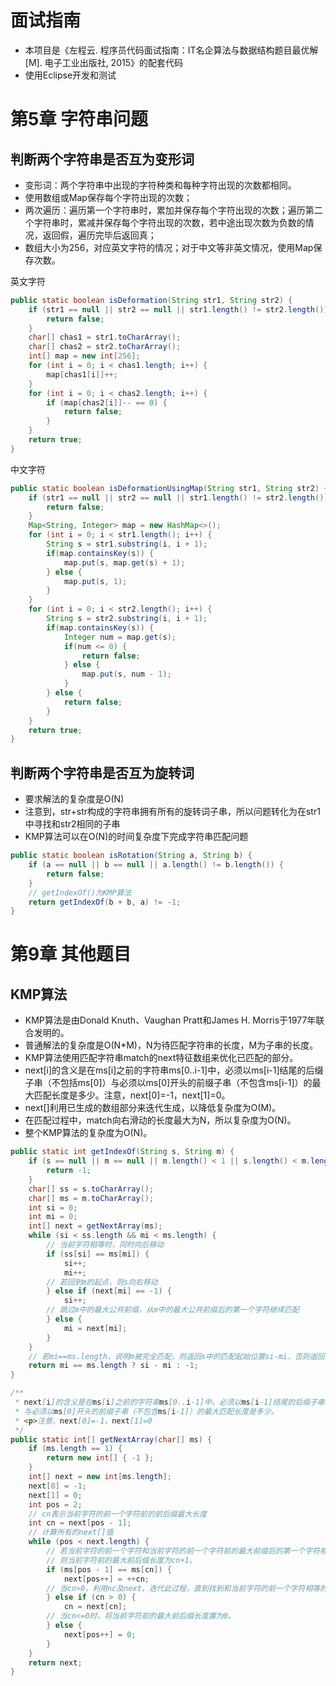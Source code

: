 # 面试指南
- 本项目是《左程云. 程序员代码面试指南：IT名企算法与数据结构题目最优解[M]. 电子工业出版社, 2015》的配套代码  
- 使用Eclipse开发和测试

# 第5章 字符串问题
## 判断两个字符串是否互为变形词
- 变形词：两个字符串中出现的字符种类和每种字符出现的次数都相同。  
- 使用数组或Map保存每个字符出现的次数；
- 两次遍历：遍历第一个字符串时，累加并保存每个字符出现的次数；遍历第二个字符串时，累减并保存每个字符出现的次数，若中途出现次数为负数的情况，返回假，遍历完毕后返回真；
- 数组大小为256，对应英文字符的情况；对于中文等非英文情况，使用Map保存次数。  

英文字符

```java
public static boolean isDeformation(String str1, String str2) {
	if (str1 == null || str2 == null || str1.length() != str2.length()) {
		return false;
	}
	char[] chas1 = str1.toCharArray();
	char[] chas2 = str2.toCharArray();
	int[] map = new int[256];
	for (int i = 0; i < chas1.length; i++) {
		map[chas1[i]]++;
	}
	for (int i = 0; i < chas2.length; i++) {
		if (map[chas2[i]]-- == 0) {
			return false;
		}
	}
	return true;
}
```
中文字符

```java
public static boolean isDeformationUsingMap(String str1, String str2) {
	if (str1 == null || str2 == null || str1.length() != str2.length()) {
		return false;
	}
	Map<String, Integer> map = new HashMap<>();
	for (int i = 0; i < str1.length(); i++) {
		String s = str1.substring(i, i + 1);
		if(map.containsKey(s)) {
			map.put(s, map.get(s) + 1);
		} else {
			map.put(s, 1);
		}
	}
	for (int i = 0; i < str2.length(); i++) {
		String s = str2.substring(i, i + 1);
		if(map.containsKey(s)) {
			Integer num = map.get(s);
			if(num <= 0) {
				return false;
			} else {
				map.put(s, num - 1);
			}
		} else {
			return false;
		}
	}
	return true;
}
```
## 判断两个字符串是否互为旋转词
- 要求解法的复杂度是O(N)
- 注意到，str+str构成的字符串拥有所有的旋转词子串，所以问题转化为在str1中寻找和str2相同的子串
- KMP算法可以在O(N)的时间复杂度下完成字符串匹配问题

```java
public static boolean isRotation(String a, String b) {
	if (a == null || b == null || a.length() != b.length()) {
		return false;
	}
	// getIndexOf()为KMP算法
	return getIndexOf(b + b, a) != -1;
}
```
# 第9章 其他题目
## KMP算法
- KMP算法是由Donald Knuth、Vaughan Pratt和James H. Morris于1977年联合发明的。
- 普通解法的复杂度是O(N*M)，N为待匹配字符串的长度，M为子串的长度。
- KMP算法使用匹配字符串match的next特征数组来优化已匹配的部分。
- next[i]的含义是在ms[i]之前的字符串ms[0..i-1]中，必须以ms[i-1]结尾的后缀子串（不包括ms[0]）与必须以ms[0]开头的前缀子串（不包含ms[i-1]）的最大匹配长度是多少。注意，next[0]=-1，next[1]=0。
- next[]利用已生成的数组部分来迭代生成，以降低复杂度为O(M)。
- 在匹配过程中，match向右滑动的长度最大为N，所以复杂度为O(N)。
- 整个KMP算法的复杂度为O(N)。

```java
public static int getIndexOf(String s, String m) {
	if (s == null || m == null || m.length() < 1 || s.length() < m.length()) {
		return -1;
	}
	char[] ss = s.toCharArray();
	char[] ms = m.toCharArray();
	int si = 0;
	int mi = 0;
	int[] next = getNextArray(ms);
	while (si < ss.length && mi < ms.length) {
		// 当前字符相等时，同时向后移动
		if (ss[si] == ms[mi]) {
			si++;
			mi++;
		// 若回到m的起点，则s向右移动
		} else if (next[mi] == -1) {
			si++;
		// 跳过m中的最大公共前缀，从m中的最大公共前缀后的第一个字符继续匹配
		} else {
			mi = next[mi];
		}
	}
	// 若mi==ms.length，说明m被完全匹配，则返回s中的匹配起始位置si-mi，否则返回-1
	return mi == ms.length ? si - mi : -1;
}

/**
 * next[i]的含义是在ms[i]之前的字符串ms[0..i-1]中，必须以ms[i-1]结尾的后缀子串（不包括ms[0]）
 * 与必须以ms[0]开头的前缀子串（不包含ms[i-1]）的最大匹配长度是多少。
 * <p>注意，next[0]=-1，next[1]=0
 */
public static int[] getNextArray(char[] ms) {
	if (ms.length == 1) {
		return new int[] { -1 };
	}
	int[] next = new int[ms.length];
	next[0] = -1;
	next[1] = 0;
	int pos = 2;
	// cn表示当前字符的前一个字符前的前后缀最大长度
	int cn = next[pos - 1];
	// 计算所有的next[]值
	while (pos < next.length) {
		// 若当前字符的前一个字符和当前字符的前一个字符前的最大前缀后的第一个字符相等，
		// 则当前字符前的最大前后缀长度为cn+1。
		if (ms[pos - 1] == ms[cn]) {
			next[pos++] = ++cn;
		// 当cn>0，利用nc及next，迭代此过程，直到找到和当前字符的前一个字符相等的最大前缀
		} else if (cn > 0) {
			cn = next[cn];
		// 当cn<=0时，将当前字符前的最大前后缀长度置为0。
		} else {
			next[pos++] = 0;
		}
	}
	return next;
}
```